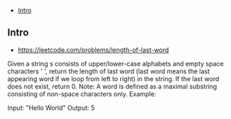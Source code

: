 - [Intro](#intro)

## Intro

- https://leetcode.com/problems/length-of-last-word

Given a string s consists of upper/lower-case alphabets and empty space characters ' ', return the length of last word (last word means the last appearing word if we loop from left to right) in the string.
If the last word does not exist, return 0.
Note: A word is defined as a maximal substring consisting of non-space characters only.
Example:

Input: "Hello World"
Output: 5

 
